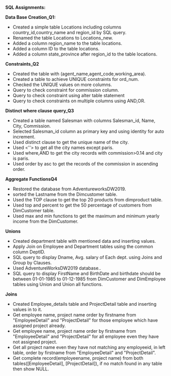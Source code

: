   **SQL Assignments:**

**Data Base Creation_Q1:**

- Created a simple table Locations including columns country_id,country_name and region_id by SQL query.
- Renamed the table Locations to Locations_new. 
- Added a column region_name to the table locations. 
- Added a column ID to the table locations. 
- Added a column state_province after region_id to the table locations. 

**Constraints_Q2**

- Created the  table with (agent_name,agent_code,working_area).
- Created a table to achieve UNIQUE constraints for ord_num.
- Checked the UNIQUE values on more columns.
- Query to check constraint for commission column.
- Query  to check constraint using alter table statement
- Query to check constraints on multiple columns using AND,OR.

**Distinct where clause query_Q3**

- Created a table named Salesman with columns Salesman_id, Name, City, Commission.
- Selected Salesman_id column as primary key and using identity for auto increment.
- Used distinct clause to get the unique name of the city.
- Used <''>  to get all the city names except paris.
- Used where,AND to get the city records with commission>0.14 and city is paris.
- Used order by asc to get the records of the commission in ascending order.

**Aggregate FunctionsQ4**

- Restored the database from AdventureworksDW2019.
- sorted the Lastname from the Dimcustomer table.
- Used the TOP clause to get the top 20 products from dimproduct table.
- Used top and percent to get the 50 percentage of customers from DimCustomer table. 
- Used  max and min functions to get the maximum and minimum yearly income from the DimCustomer.

**Unions**

- Created department table with mentioned data and inserting values.
- Apply Join on Employee and Department tables using the common column DeptID.
- SQL query to display Dname, Avg. salary of Each dept. using Joins and Group by Clauses. 
- Used AdventureWorksDW2019 database..
- SQL query to display FirstName and BirthDate and birthdate should be between 01-01-1985 to 01-12-1985 from DimCustomer and DimEmployee tables using Union and Union all functions.

**Joins**
- Created Employee_details table and ProjectDetail table and inserting values in to it. 
- Get employee name, project name order by firstname from "EmployeeDetail" and "ProjectDetail" for those employee which have assigned project already. 
- Get employee name, project name order by firstname from "EmployeeDetail" and "ProjectDetail" for all employee even they have not assigned project.
- Get all project name even they have not matching any employeeid, in left table, order by firstname from "EmployeeDetail" and "ProjectDetail". 
- Get complete record(employeename, project name) from both tables([EmployeeDetail], [ProjectDetail]), if no match found in any table then show NULL.
